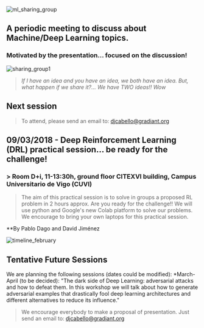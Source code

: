 ![ml_sharing_group](https://user-images.githubusercontent.com/30496090/37024691-ddf45440-2129-11e8-96f6-eca21a083b0e.png)

## A periodic meeting to discuss about Machine/Deep Learning topics. 
### Motivated by the presentation... focused on the discussion!
![sharing_group1](https://user-images.githubusercontent.com/30496090/31537549-e4db5ada-b002-11e7-9385-3dc08004c3e0.jpg)
> *If I have an idea and you have an idea, we both have an idea. But, what happen if we share it?... 
> We have TWO ideas!! Wow*

## Next session

> To attend, please send an email to: djcabello@gradiant.org

## 09/03/2018 - Deep Reinforcement Learning (DRL) practical session... be ready for the challenge!
### > Room D+i, 11-13:30h, ground floor CITEXVI building, Campus Universitario de Vigo (CUVI)

> The aim of this practical session is to solve in groups a proposed RL problem in 2 hours approx. Are you ready for the challenge!! We will use python and Google's new Colab platform to solve our problems. We encourage to bring your own laptops for this practical session.

**By Pablo Dago and David Jiménez


![timeline_february](https://user-images.githubusercontent.com/30496090/36978377-9dd505d0-2084-11e8-9c0f-d42f4c0c4a9b.png)

## Tentative Future Sessions
We are planning the following sessions (dates could be modified):
*March-April (to be decided): "The dark side of Deep Learning: adversarial attacks and how to defeat them. In this workshop we will talk about how to generate adversarial examples that drastically fool deep learning architectures and different alternatives to reduce its influence."

> We encourage everybody to make a proposal of presentation. Just send an email to: djcabello@gradiant.org
